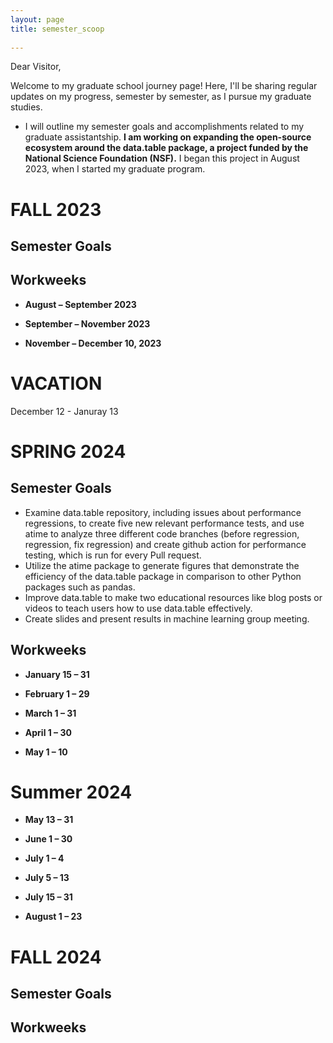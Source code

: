```yaml
---
layout: page
title: semester_scoop
  
---
```


Dear Visitor,

Welcome to my graduate school journey page! 
Here, I'll be sharing regular updates on my progress, semester by semester, as I pursue my graduate studies.
- I will outline my semester goals and accomplishments related to my graduate assistantship. **I am working on expanding the open-source ecosystem around the data.table package, a project funded by the National Science Foundation (NSF).** I began this project in August 2023, when I started my graduate program.

# FALL 2023

## Semester Goals


## Workweeks

- **August – September 2023**
  

- **September – November 2023**
 

- **November – December 10, 2023**
  

# VACATION
December 12 - Januray 13


# SPRING 2024

## Semester Goals

 - Examine data.table repository, including issues about performance regressions, to create five new relevant performance tests, and use atime to analyze three different code branches (before regression, regression, fix regression) and create github action for performance testing, which is run for every Pull request. 
 - Utilize the atime package to generate figures that demonstrate the efficiency of the data.table package in comparison to other Python packages such as pandas.
 - Improve data.table to make two educational resources like blog posts or videos to teach users how to use data.table effectively.
 - Create slides and present results in machine learning group meeting.

## Workweeks

- **January 15 – 31**


- **February 1 – 29**
  

- **March 1 – 31**
  

- **April 1 – 30**
  

- **May 1 – 10**


# Summer 2024

- **May 13 – 31**
 

- **June 1 – 30**
  

- **July 1 – 4**
 

- **July 5 – 13**
  

- **July 15 – 31**
  

- **August 1 – 23**


# FALL 2024

## Semester Goals

## Workweeks

